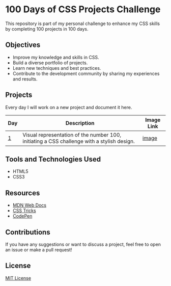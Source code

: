 # 100 Days of CSS Projects Challenge

This repository is part of my personal challenge to enhance my CSS skills by completing 100 projects in 100 days.

## Objectives

- Improve my knowledge and skills in CSS.
- Build a diverse portfolio of projects.
- Learn new techniques and best practices.
- Contribute to the development community by sharing my experiences and results.

## Projects

Every day I will work on a new project and document it here.

| Day                                                                  | Description                                                                                | Image Link                                                               |
| -------------------------------------------------------------------- | ------------------------------------------------------------------------------------------ | ------------------------------------------------------------------------ |
| [1](https://github.com/Fredy002/100-Days-Of-CSS-Projects/tree/day_1) | Visual representation of the number 100, initiating a CSS challenge with a stylish design. | [image](https://github.com/Fredy002/100-Days-Of-CSS-Projects/tree/day_1) |

## Tools and Technologies Used

- HTML5
- CSS3

## Resources

- [MDN Web Docs](https://developer.mozilla.org/en-US/docs/Web/CSS)
- [CSS Tricks](https://css-tricks.com/)
- [CodePen](https://codepen.io/)

## Contributions

If you have any suggestions or want to discuss a project, feel free to open an issue or make a pull request!

## License

[MIT License](LICENSE)
